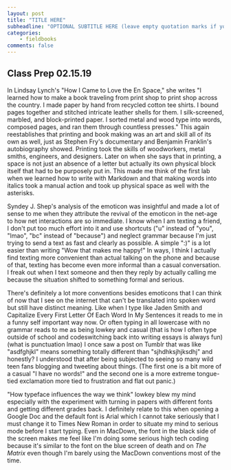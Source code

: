 ```yaml
---
layout: post
title: "TITLE HERE"
subheadline: "OPTIONAL SUBTITLE HERE (leave empty quotation marks if you don't subtitle)"
categories:
    - fieldbooks
comments: false
---
```


## Class Prep 02.15.19

In Lindsay Lynch's "How I Came to Love the En Space," she writes "I learned how to make a book traveling from print shop to print shop across the country. I made paper by hand from recycled cotton tee shirts. I bound pages together and stitched intricate leather shells for them. I silk-screened, marbled, and block-printed paper. I sorted metal and wood type into words, composed pages, and ran them through countless presses." This again reestablishes that printing and book making was an art and skill all of its own as well, just as Stephen Fry's documentary and Benjamin Franklin's autobiography showed. Printing took the skills of woodworkers, metal smiths, engineers, and designers. Later on when she says that in printing, a space is not just an absence of a letter but actually its own physical block itself that had to be purposely put in. This made me think of the first lab when we learned how to write with Markdown and that making words into italics took a manual action and took up physical space as well with the asterisks. 

Syndey J. Shep's analysis of the emoticon was insightful and made a lot of sense to me when they attribute the revival of the emoticon in the net-age to how net interactions are so immediate. I know when I am texting a friend, I don't put too much effort into it and use shortcuts ("u" instead of "you", "lmao", "bc" instead of "because") and neglect grammar because I'm just trying to send a text as fast and clearly as possible. A simple ":)" is a lot easier than writing "Wow that makes me happy!" In ways, I think I actually find texting more convenient than actual talking on the phone and because of that, texting has become even more informal than a casual conversation. I freak out when I text someone and then they reply by actually calling me because the situation shifted to something formal and serious.

There's definitely a lot more conventions besides emoticons that I can think of now that I see on the internet that can't be translated into spoken word but still have distinct meaning. Like when I type like Jaden Smith and Capitalize Every First Letter Of Each Word In My Sentences it reads to me in a funny self important way now. Or often typing in all lowercase with no grammar reads to me as being lowkey and casual (that is how I often type outside of school and codeswitching back into writing essays is always fun)(what is punctuation lmao) I once saw a post on Tumblr that was like "asdfghjkl" means something totally different than "sjhdhksjhjksdhj" and honestly? I understood that after being subjected to seeing so many wild teen fans blogging and tweeting about things. (The first one is a bit more of a casual "I have no words!" and the second one is a more extreme tongue-tied exclamation more tied to frustration and flat out panic.)

"How typeface influences the way we think" lowkey blew my mind especially with the experiment with turning in papers with different fonts and getting different grades back. I definitely relate to this when opening a Google Doc and the default font is Arial which I cannot take seriously that I must change it to Times New Roman in order to situate my mind to serious mode before I start typing. Even in MacDown, the font in the black side of the screen makes me feel like I'm doing some serious high tech coding because it's similar to the font on the blue screen of death and on *The Matrix* even though I'm barely using the MacDown conventions most of the time.